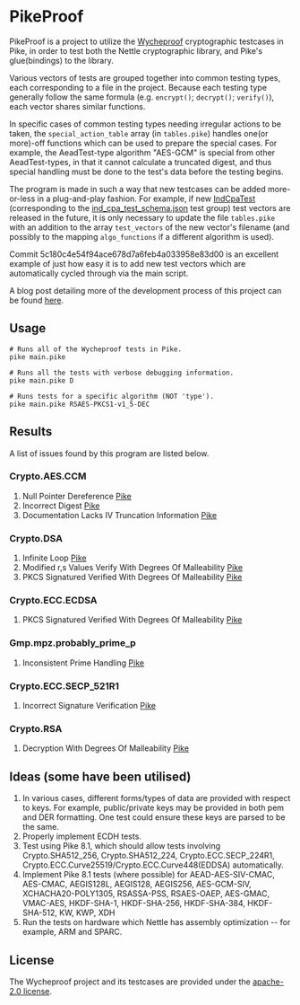 # PikeProof

PikeProof is a project to utilize the [Wycheproof](https://github.com/google/wycheproof) cryptographic testcases in Pike, in order to test both the Nettle cryptographic library, and Pike's glue(bindings) to the library.

Various vectors of tests are grouped together into common testing types, each corresponding to a file in the project. Because each testing type generally follow the same formula (e.g. `encrypt()`; `decrypt()`; `verify()`), each vector shares similar functions.

In specific cases of common testing types needing irregular actions to be taken, the `special_action_table` array (in `tables.pike`) handles one(or more)-off functions which can be used to prepare the special cases. For example, the AeadTest-type algorithm "AES-GCM" is special from other AeadTest-types, in that it cannot calculate a truncated digest, and thus special handling must be done to the test's data before the testing begins.

The program is made in such a way that new testcases can be added more-or-less in a plug-and-play fashion.
For example, if new [IndCpaTest](https://github.com/google/wycheproof/blob/master/doc/files.md#IndCpaTest) (corresponding to the [ind_cpa_test_schema.json](https://github.com/google/wycheproof/blob/master/doc/types.md#indcpatestgroup) test group) test vectors are released in the future, it is only necessary to update the file `tables.pike` with an addition to the array `test_vectors` of the new vector's filename (and possibly to the mapping `algo_functions` if a different algorithm is used).

Commit 5c180c4e54f94ace678d7a6feb4a033958e83d00 is an excellent example of just how easy it is to add new test vectors which are automatically cycled through via the main script.

A blog post detailing more of the development process of this project can be found [here](https://joshua.hu/pikeproof-wycheproof-pike-checks).

## Usage

```shell
# Runs all of the Wycheproof tests in Pike.
pike main.pike

# Runs all the tests with verbose debugging information.
pike main.pike D

# Runs tests for a specific algorithm (NOT 'type').
pike main.pike RSAES-PKCS1-v1_5-DEC
```

## Results
A list of issues found by this program are listed below.

### Crypto.AES.CCM
1. Null Pointer Dereference [Pike](https://git.lysator.liu.se/pikelang/pike/-/issues/10072)
2. Incorrect Digest [Pike](https://git.lysator.liu.se/pikelang/pike/-/issues/10074)
3. Documentation Lacks IV Truncation Information [Pike](https://git.lysator.liu.se/pikelang/pike/-/issues/10073)

### Crypto.DSA
1. Infinite Loop [Pike](https://git.lysator.liu.se/pikelang/pike/-/issues/10075)
2. Modified r,s Values Verify With Degrees Of Malleability [Pike](https://git.lysator.liu.se/pikelang/pike/-/issues/10077)
3. PKCS Signatured Verified With Degrees Of Malleability [Pike](https://git.lysator.liu.se/pikelang/pike/-/issues/10076)

### Crypto.ECC.ECDSA
1. PKCS Signatured Verified With Degrees Of Malleability [Pike](https://git.lysator.liu.se/pikelang/pike/-/issues/10076)

### Gmp.mpz.probably_prime_p
1. Inconsistent Prime Handling [Pike](https://git.lysator.liu.se/pikelang/pike/-/issues/10079)

### Crypto.ECC.SECP_521R1
1. Incorrect Signature Verification [Pike](https://git.lysator.liu.se/pikelang/pike/-/issues/10078)

### Crypto.RSA
1. Decryption With Degrees Of Malleability [Pike](https://git.lysator.liu.se/pikelang/pike/-/issues/10080)

## Ideas (some have been utilised)
1. In various cases, different forms/types of data are provided with respect to keys. For example, public/private keys may be provided in both pem and DER formatting. One test could ensure these keys are parsed to be the same.
2. Properly implement ECDH tests.
3. Test using Pike 8.1, which should allow tests involving Crypto.SHA512_256, Crypto.SHA512_224, Crypto.ECC.SECP_224R1, Crypto.ECC.Curve25519/Crypto.ECC.Curve448(EDDSA) automatically.
4. Implement Pike 8.1 tests (where possible) for AEAD-AES-SIV-CMAC, AES-CMAC, AEGIS128L, AEGIS128, AEGIS256, AES-GCM-SIV, XCHACHA20-POLY1305, RSASSA-PSS, RSAES-OAEP, AES-GMAC, VMAC-AES, HKDF-SHA-1, HKDF-SHA-256, HKDF-SHA-384, HKDF-SHA-512, KW, KWP, XDH
5. Run the tests on hardware which Nettle has assembly optimization -- for example, ARM and SPARC.

## License
The Wycheproof project and its testcases are provided under the [apache-2.0 license](/LICENSE).
